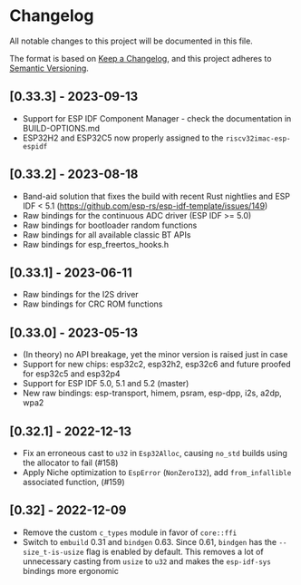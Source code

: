# Changelog

All notable changes to this project will be documented in this file.

The format is based on [Keep a Changelog](https://keepachangelog.com/en/1.0.0/),
and this project adheres to [Semantic Versioning](https://semver.org/spec/v2.0.0.html).

## [0.33.3] - 2023-09-13
* Support for ESP IDF Component Manager - check the documentation in BUILD-OPTIONS.md
* ESP32H2 and ESP32C5 now properly assigned to the `riscv32imac-esp-espidf`

## [0.33.2] - 2023-08-18
* Band-aid solution that fixes the build with recent Rust nightlies and ESP IDF < 5.1 (https://github.com/esp-rs/esp-idf-template/issues/149)
* Raw bindings for the continuous ADC driver (ESP IDF >= 5.0)
* Raw bindings for bootloader random functions
* Raw bindings for all available classic BT APIs
* Raw bindings for esp_freertos_hooks.h

## [0.33.1] - 2023-06-11

* Raw bindings for the I2S driver
* Raw bindings for CRC ROM functions

## [0.33.0] - 2023-05-13

* (In theory) no API breakage, yet the minor version is raised just in case
* Support for new chips: esp32c2, esp32h2, esp32c6 and future proofed for esp32c5 and esp32p4
* Support for ESP IDF 5.0, 5.1 and 5.2 (master)
* New raw bindings: esp-transport, himem, psram, esp-dpp, i2s, a2dp, wpa2

## [0.32.1] - 2022-12-13

* Fix an erroneous cast to `u32` in `Esp32Alloc`, causing `no_std` builds using the allocator to fail (#158)
* Apply Niche optimization to `EspError` (`NonZeroI32`), add `from_infallible` associated function, (#159)

## [0.32] - 2022-12-09

* Remove the custom `c_types` module in favor of `core::ffi`
* Switch to `embuild` 0.31 and `bindgen` 0.63. Since 0.61, `bindgen` has the `--size_t-is-usize` flag is enabled by default. This removes a lot of unnecessary casting from `usize` to `u32` and makes the `esp-idf-sys` bindings more ergonomic
